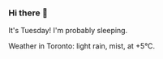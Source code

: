 ### Hi there :wave:

It's Tuesday! I'm probably sleeping.

Weather in Toronto: light rain, mist, at +5°C.
